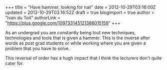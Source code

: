 +++
title = "Have hammer, looking for nail"
date = 2012-10-29T03:16:00Z
updated = 2012-10-29T03:16:52Z
draft = true
blogimport = true
author = "Ivan du Toit"
authorLink = "https://plus.google.com/109733145121386015159"
+++

As an undergrad you are constantly being tout new techniques, technologies and tools that is given a hammer. This is the inverse after words as post grad students or while working where you are given a problem that you have to solve.

This reversal of order has a hugh impact that I think the lecturers don't quite cater for.

